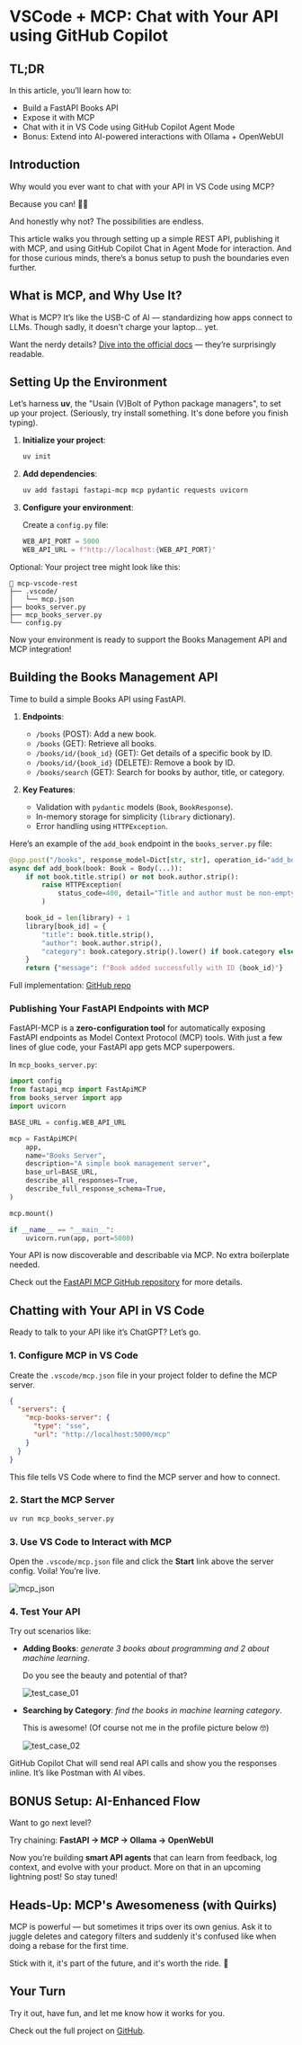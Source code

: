 # VSCode + MCP: Chat with Your API using GitHub Copilot

## TL;DR

In this article, you’ll learn how to:

- Build a FastAPI Books API
- Expose it with MCP
- Chat with it in VS Code using GitHub Copilot Agent Mode
- Bonus: Extend into AI-powered interactions with Ollama + OpenWebUI

## Introduction

Why would you ever want to chat with your API in VS Code using MCP?

Because you can! 💪😂

And honestly why not? The possibilities are endless.

This article walks you through setting up a simple REST API, publishing it with MCP, and using GitHub Copilot Chat in Agent Mode for interaction. And for those curious minds, there’s a bonus setup to push the boundaries even further.

## What is MCP, and Why Use It?

What is MCP? It’s like the USB-C of AI — standardizing how apps connect to LLMs. Though sadly, it doesn't charge your laptop... yet.

Want the nerdy details? [Dive into the official docs](https://modelcontextprotocol.io/introduction) — they’re surprisingly readable.

## Setting Up the Environment

Let’s harness **uv**, the "Usain (V)Bolt of Python package managers", to set up your project. (Seriously, try install something. It's done before you finish typing).

1. **Initialize your project**:

   ```bash
   uv init
   ```

2. **Add dependencies**:

   ```bash
   uv add fastapi fastapi-mcp mcp pydantic requests uvicorn
   ```

3. **Configure your environment**:

   Create a `config.py` file:

   ```python
   WEB_API_PORT = 5000
   WEB_API_URL = f"http://localhost:{WEB_API_PORT}"
   ```

Optional: Your project tree might look like this:

```
📂 mcp-vscode-rest
├── .vscode/
│   └── mcp.json
├── books_server.py
├── mcp_books_server.py
└── config.py
```

Now your environment is ready to support the Books Management API and MCP integration!

## Building the Books Management API

Time to build a simple Books API using FastAPI.

1. **Endpoints**:

   - `/books` (POST): Add a new book.
   - `/books` (GET): Retrieve all books.
   - `/books/id/{book_id}` (GET): Get details of a specific book by ID.
   - `/books/id/{book_id}` (DELETE): Remove a book by ID.
   - `/books/search` (GET): Search for books by author, title, or category.

2. **Key Features**:

   - Validation with `pydantic` models (`Book`, `BookResponse`).
   - In-memory storage for simplicity (`library` dictionary).
   - Error handling using `HTTPException`.

Here’s an example of the `add_book` endpoint in the `books_server.py` file:

```python
@app.post("/books", response_model=Dict[str, str], operation_id="add_book")
async def add_book(book: Book = Body(...)):
    if not book.title.strip() or not book.author.strip():
        raise HTTPException(
            status_code=400, detail="Title and author must be non-empty."
        )

    book_id = len(library) + 1
    library[book_id] = {
        "title": book.title.strip(),
        "author": book.author.strip(),
        "category": book.category.strip().lower() if book.category else None,
    }
    return {"message": f"Book added successfully with ID {book_id}"}
```

Full implementation: [GitHub repo](https://github.com/dorinandreidragan/mcp-vscode-rest)

### Publishing Your FastAPI Endpoints with MCP

FastAPI-MCP is a **zero-configuration tool** for automatically exposing FastAPI endpoints as Model Context Protocol (MCP) tools. With just a few lines of glue code, your FastAPI app gets MCP superpowers.

In `mcp_books_server.py`:

```python
import config
from fastapi_mcp import FastApiMCP
from books_server import app
import uvicorn

BASE_URL = config.WEB_API_URL

mcp = FastApiMCP(
    app,
    name="Books Server",
    description="A simple book management server",
    base_url=BASE_URL,
    describe_all_responses=True,
    describe_full_response_schema=True,
)

mcp.mount()

if __name__ == "__main__":
    uvicorn.run(app, port=5000)
```

Your API is now discoverable and describable via MCP. No extra boilerplate needed.

Check out the [FastAPI MCP GitHub repository](https://github.com/tadata-org/fastapi_mcp) for more details.

## Chatting with Your API in VS Code

Ready to talk to your API like it’s ChatGPT? Let’s go.

### 1. Configure MCP in VS Code

Create the `.vscode/mcp.json` file in your project folder to define the MCP server.

```json
{
  "servers": {
    "mcp-books-server": {
      "type": "sse",
      "url": "http://localhost:5000/mcp"
    }
  }
}
```

This file tells VS Code where to find the MCP server and how to connect.

### 2. Start the MCP Server

```bash
uv run mcp_books_server.py
```

### 3. Use VS Code to Interact with MCP

Open the `.vscode/mcp.json` file and click the **Start** link above the server config. Voila! You’re live.

![mcp_json]

### 4. Test Your API

Try out scenarios like:

- **Adding Books**: _generate 3 books about programming and 2 about machine learning_.

  Do you see the beauty and potential of that?

  ![test_case_01]

- **Searching by Category**: _find the books in machine learning category_.

  This is awesome! (Of course not me in the profile picture below 🤓)

  ![test_case_02]

GitHub Copilot Chat will send real API calls and show you the responses inline. It’s like Postman with AI vibes.

## BONUS Setup: AI-Enhanced Flow

Want to go next level?

Try chaining: **FastAPI → MCP → Ollama → OpenWebUI**

Now you’re building **smart API agents** that can learn from feedback, log context, and evolve with your product. More on that in an upcoming lightning post! So stay tuned!

## Heads-Up: MCP's Awesomeness (with Quirks)

MCP is powerful — but sometimes it trips over its own genius. Ask it to juggle deletes and category filters and suddenly it's confused like when doing a rebase for the first time.

Stick with it, it's part of the future, and it's worth the ride. 🚀

## Your Turn

Try it out, have fun, and let me know how it works for you.

Check out the full project on [GitHub][github_repo].

[github_repo]: https://github.com/dorinandreidragan/mcp-vscode-rest
[mcp_json]: .attachements/mcp_json.png
[test_case_01]: .attachements/test_case_01.png
[test_case_02]: .attachements/test_case_02.png
